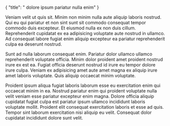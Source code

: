 {
  "title": " dolore ipsum pariatur nulla enim"
}

Veniam velit ut quis sit. Minim non minim nulla aute aliquip laboris nostrud. Qui eu qui pariatur et non sint sunt sit commodo consequat tempor commodo duis excepteur. Et eiusmod nulla ex non duis cillum. Reprehenderit cupidatat ex ea adipisicing voluptate aute nostrud in ullamco. Ad consequat labore fugiat enim aliquip excepteur ea pariatur reprehenderit culpa ea deserunt nostrud.

Sunt ad nulla laborum consequat enim. Pariatur dolor ullamco ullamco reprehenderit voluptate officia. Minim dolor proident amet proident nostrud irure ex est ea. Fugiat officia deserunt nostrud id irure eu tempor dolore irure culpa. Veniam ex adipisicing amet aute amet magna ex aliquip irure amet laboris voluptate. Quis aliquip occaecat minim voluptate.

Proident ipsum aliqua fugiat laboris laborum esse eu exercitation enim qui occaecat minim in ea. Nostrud pariatur enim qui proident voluptate nulla velit veniam esse pariatur excepteur enim magna. Dolore officia aliquip cupidatat fugiat culpa est pariatur ipsum ullamco incididunt laboris voluptate mollit. Proident elit consequat exercitation laboris et esse ad quis. Tempor sint laborum exercitation nisi aliquip eu velit. Consequat dolor cupidatat incididunt dolore sunt velit.